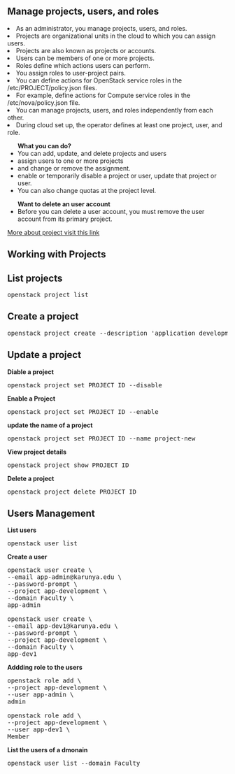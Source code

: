 Manage projects, users, and roles
--------------------------------------
<li>As an administrator, you manage projects, users, and roles. </li>
<li>Projects are organizational units in the cloud to which you can assign users.</li>
<li>Projects are also known as projects or accounts. 
<li>Users can be members of one or more projects.</li>
<li>Roles define which actions users can perform.</li>
<li>You assign roles to user-project pairs.</li>

<li>You can define actions for OpenStack service roles in the /etc/PROJECT/policy.json files.</li>
<li>For example, define actions for Compute service roles in the /etc/nova/policy.json file.</li>

<li>You can manage projects, users, and roles independently from each other.</li>

<li>During cloud set up, the operator defines at least one project, user, and role.</li>
<ul>
<b>What you can do?</b>
<li>You can add, update, and delete projects and users</li> 
<li>assign users to one or more projects</li>
<li>and change or remove the assignment.</li>
<li>enable or temporarily disable a project or user, update that project or user.</li>
<li>You can also change quotas at the project level.</li>
</ul>
<ul>
<b>Want to delete an user account</b>
  <li>Before you can delete a user account, you must remove the user account from its primary project.</li>
</uL>
<a href="https://docs.openstack.org/keystone/pike/admin/cli-manage-projects-users-and-roles.html">More about project visit this link</a>

Working with Projects
--------------------------
List projects
-------------
<pre>
openstack project list
</pre>
Create a project
-------------------
<pre>
openstack project create --description 'application development' --domain Faculty app-development
</pre>
Update a project
----------------
<b>Diable a project</b>
<pre>
openstack project set PROJECT_ID --disable
</pre>
<b>Enable a Project</b>
<pre>
openstack project set PROJECT_ID --enable
</pre>
<b>update the name of a project</b>
<pre>
openstack project set PROJECT_ID --name project-new
</pre>
<b>View project details</b>
<pre>
openstack project show PROJECT_ID
</pre>
<b>Delete a project</b>
<pre>
openstack project delete PROJECT_ID
</pre>
Users Management
-------------------------
<b>List users</b>
<pre>
openstack user list
</pre>

<b>Create a user</b>
<pre>
openstack user create \
--email app-admin@karunya.edu \
--password-prompt \
--project app-development \
--domain Faculty \
app-admin

openstack user create \
--email app-dev1@karunya.edu \
--password-prompt \
--project app-development \
--domain Faculty \
app-dev1
</pre>

<b>Addding role to the users</b>
<pre>
openstack role add \
--project app-development \
--user app-admin \
admin

openstack role add \
--project app-development \
--user app-dev1 \
Member
</pre>

<b>List the users of a dmonain </b>
<pre>
openstack user list --domain Faculty
</pre>

  
